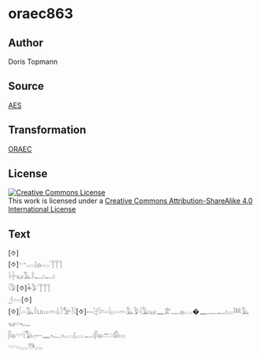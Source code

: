 # oraec863

## Author

Doris Topmann

## Source

[AES](https://github.com/simondschweitzer/aes)

## Transformation

[ORAEC](https://oraec.github.io/)

## License

<a rel="license" href="http://creativecommons.org/licenses/by-sa/4.0/"><img alt="Creative Commons License" style="border-width:0" src="https://i.creativecommons.org/l/by-sa/4.0/88x31.png" /></a><br />This work is licensed under a <a rel="license" href="http://creativecommons.org/licenses/by-sa/4.0/">Creative Commons Attribution-ShareAlike 4.0 International License</a>

## Text

[⯑]<br>
[⯑]𓎡𓐙𓊤𓐍𓂋𓊹𓊹𓊹<br>
𓇋𓏶𓊠𓅓𓎛𓂝𓂝<br>
𓇋𓅱[⯑]𓇓𓅱𓊹𓊹𓊹<br>
𓊨𓏏𓏏[⯑][⯑]𓆄𓏏𓅓𓎛𓂓𓏥𓏛𓏙𓍘𓅡𓍘𓇋[⯑]𓍿𓋔𓇋𓏌𓏏𓇋𓊪𓏏𓏛𓅓𓅱𓇋𓄿𓊠𓈖𓁨𓊃𓐍𓂋�𓈖𓊃𓂝𓊪𓊪𓆙𓅓𓊠𓏏𓆑<br>
𓋴𓐍𓎟𓍛𓅃𓊪𓍿𓈖𓆑𓏭𓐙𓊤𓐛𓂝𓋴𓐍𓂧𓀁𓏥<br>
𓎟𓏏𓂋𓇥𓂋<br>
